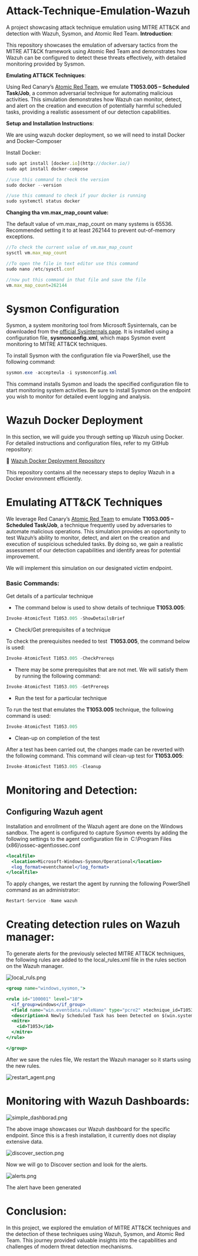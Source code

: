 # Attack-Technique-Emulation-Wazuh
A project showcasing attack technique emulation using MITRE ATT&amp;CK and detection with Wazuh, Sysmon, and Atomic Red Team.
**Introduction**:

This repository showcases the emulation of adversary tactics from the MITRE ATT&CK framework using Atomic Red Team and demonstrates how Wazuh can be configured to detect these threats effectively, with detailed monitoring provided by Sysmon.

**Emulating ATT&CK Techniques**:

Using Red Canary’s [Atomic Red Team](https://github.com/redcanaryco/invoke-atomicredteam), we emulate **T1053.005 – Scheduled Task/Job**, a common adversarial technique for automating malicious activities. This simulation demonstrates how Wazuh can monitor, detect, and alert on the creation and execution of potentially harmful scheduled tasks, providing a realistic assessment of our detection capabilities.

**Setup and Installation Instructions**: 

We are using wazuh docker deployment, so we will need to install Docker and Docker-Composer

Install Docker:

```jsx
sudo apt install [docker.io](http://docker.io/)
sudo apt install docker-compose

//use this command to check the version
sudo docker --version 

//use this command to check if your docker is running
sudo systemctl status docker
```

**Changing tha vm.max_map_count value:**

The default value of vm.max_map_count on many systems is 65536. Recommended setting it to at least 262144 to prevent out-of-memory exceptions.

```jsx
//To check the current value of vm.max_map_count
sysctl vm.max_map_count

//To open the file in text editor use this command
sudo nano /etc/sysctl.conf

//now put this command in that file and save the file
vm.max_map_count=262144
```

# **Sysmon Configuration**

Sysmon, a system monitoring tool from Microsoft Sysinternals, can be downloaded from the [official Sysinternals page](https://docs.microsoft.com/en-us/sysinternals/downloads/sysmon). It is installed using a configuration file, **sysmonconfig.xml**, which maps Sysmon event monitoring to MITRE ATT&CK techniques.

To install Sysmon with the configuration file via PowerShell, use the following command:

```powershell
sysmon.exe -accepteula -i sysmonconfig.xml
```

This command installs Sysmon and loads the specified configuration file to start monitoring system activities. Be sure to install Sysmon on the endpoint you wish to monitor for detailed event logging and analysis.

# **Wazuh Docker Deployment**

In this section, we will guide you through setting up Wazuh using Docker. For detailed instructions and configuration files, refer to my GitHub repository:

🔗 [Wazuh Docker Deployment Repository](https://github.com/Ghost-7A/wazuh-docker-deployment.git)

This repository contains all the necessary steps to deploy Wazuh in a Docker environment efficiently.

# **Emulating ATT&CK Techniques**

We leverage Red Canary’s [Atomic Red Team](https://github.com/redcanaryco/invoke-atomicredteam) to emulate **T1053.005 – Scheduled Task/Job**, a technique frequently used by adversaries to automate malicious operations. This simulation provides an opportunity to test Wazuh’s ability to monitor, detect, and alert on the creation and execution of suspicious scheduled tasks. By doing so, we gain a realistic assessment of our detection capabilities and identify areas for potential improvement.

We will implement this simulation on our designated victim endpoint.

### Basic Commands:

Get details of a particular technique

- The command below is used to show details of technique **T1053.005**:

```jsx
Invoke-AtomicTest T1053.005 -ShowDetailsBrief
```

- Check/Get prerequisites of a technique

To check the prerequisites needed to test  **T1053.005**, the command below is used:

```jsx
Invoke-AtomicTest T1053.005 -CheckPrereqs
```

- There may be some prerequisites that are not met. We will satisfy them by running the following command:

```jsx
Invoke-AtomicTest T1053.005 -GetPrereqs
```

- Run the test for a particular technique

To run the test that emulates the **T1053.005** technique, the following command is used:

```jsx
Invoke-AtomicTest T1053.005
```

- Clean-up on completion of the test

After a test has been carried out, the changes made can be reverted with the following command. This command will clean-up test for **T1053.005**:

```jsx
Invoke-AtomicTest T1053.005 -Cleanup
```

# **Monitoring and Detection**:

## **Configuring Wazuh agent**

Installation and enrollment of the Wazuh agent are done on the Windows sandbox. The agent is configured to capture Sysmon events by adding the following settings to the agent configuration file in  C:\Program Files (x86)\ossec-agent\ossec.conf

```jsx
<localfile>
  <location>Microsoft-Windows-Sysmon/Operational</location>
  <log_format>eventchannel</log_format>
</localfile>
```

To apply changes, we restart the agent by running the following PowerShell command as an administrator:

```jsx
Restart-Service -Name wazuh
```

# **Creating detection rules on Wazuh manager:**

To generate alerts for the previously selected MITRE ATT&CK techniques, the following rules are added to the local_rules.xml file in the rules section on the Wazuh manager.

![local_ruls.png](screenshot/image.png)

```jsx
<group name="windows,sysmon,">

<rule id="100001" level="10">
  <if_group>windows</if_group>
  <field name="win.eventdata.ruleName" type="pcre2" >technique_id=T1053,technique_name=Scheduled Task</field>
  <description>A Newly Scheduled Task has been Detected on $(win.system.computer)</description>
  <mitre>
    <id>T1053</id>
  </mitre>
</rule>

</group>
```

After we save the rules file, We restart the Wazuh manager so it starts using the new rules.

![restart_agent.png](screenshot/2image.png)

# **Monitoring with Wazuh Dashboards:**

![simple_dashborad.png](screenshot/3image.png)

The above image showcases our Wazuh dashboard for the specific endpoint. Since this is a fresh installation, it currently does not display extensive data.

![discover_section.png](screenshot/4image.png)

Now we will go to Discover section and look for the alerts.

![alerts.png](screenshot/5image.png)

The alert have been generated 

# **Conclusion:**

In this project, we explored the emulation of MITRE ATT&CK techniques and the detection of these techniques using Wazuh, Sysmon, and Atomic Red Team. This journey provided valuable insights into the capabilities and challenges of modern threat detection mechanisms.
